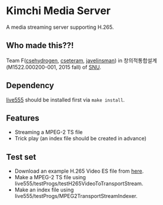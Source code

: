 # Kimchi Media Server

A media streaming server supporting H.265.

## Who made this??!

Team F([csehydrogen](https://github.com/csehydrogen), [cseteram](https://github.com/cseteram), [javelinsman](https://github.com/javelinsman)) in 창의적통합설계(M1522.000200-001, 2015 fall) of [SNU](http://www.snu.ac.kr/).

## Dependency

[live555](http://www.live555.com/) should be installed first via ```make install```.

## Features

* Streaming a MPEG-2 TS file
* Trick play (an index file should be created in advance)

## Test set

* Download an example H.265 Video ES file from [here](http://www.live555.com/liveMedia/public/265/surfing.265).
* Make a MPEG-2 TS file using live555/testProgs/testH265VideoToTransportStream.
* Make an index file using live555/testProgs/MPEG2TransportStreamIndexer.
